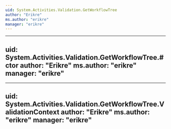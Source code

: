 ```yaml
---
uid: System.Activities.Validation.GetWorkflowTree
author: "Erikre"
ms.author: "erikre"
manager: "erikre"
---
```


---
uid: System.Activities.Validation.GetWorkflowTree.#ctor
author: "Erikre"
ms.author: "erikre"
manager: "erikre"
---

---
uid: System.Activities.Validation.GetWorkflowTree.ValidationContext
author: "Erikre"
ms.author: "erikre"
manager: "erikre"
---
